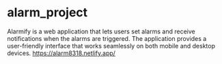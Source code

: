 # alarm_project
Alarmify is a web application that lets users set alarms and receive notifications when the alarms are triggered. The application provides a user-friendly interface that works seamlessly on both mobile and desktop devices.
https://alarm8318.netlify.app/
